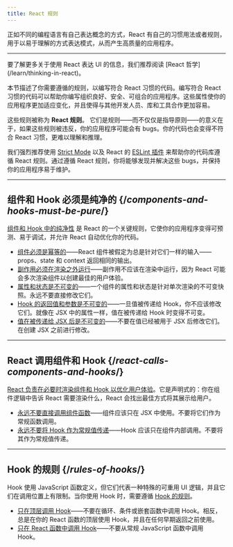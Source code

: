 ```yaml
---
title: React 规则
---
```


<Intro>
正如不同的编程语言有自己表达概念的方式，React 有自己的习惯用法或者规则，用于以易于理解的方式表达模式，从而产生高质量的应用程序。
</Intro>

<InlineToc />

---

<Note>
要了解更多关于使用 React 表达 UI 的信息，我们推荐阅读 [React 哲学](/learn/thinking-in-react)。
</Note>

本节描述了你需要遵循的规则，以编写符合 React 习惯的代码。编写符合 React 习惯的代码可以帮助你编写组织良好、安全、可组合的应用程序。这些属性使你的应用程序更加适应变化，并且使得与其他开发人员、库和工具合作更加容易。

这些规则被称为 **React 规则**。 它们是规则——而不仅仅是指导原则——的意义在于，如果这些规则被违反，你的应用程序可能会有 bugs。你的代码也会变得不符合 React 习惯，更难以理解和推理。

我们强烈推荐使用 [Strict Mode](/reference/react/StrictMode) 以及 React 的 [ESLint 插件](https://www.npmjs.com/package/eslint-plugin-react-hooks) 来帮助你的代码库遵循 React 规则。通过遵循 React 规则，你将能够发现并解决这些 bugs，并保持你的应用程序易于维护。

---

## 组件和 Hook 必须是纯净的 {/*components-and-hooks-must-be-pure*/}

[组件和 Hook 中的纯净性](/reference/rules/components-and-hooks-must-be-pure) 是 React 的一个关键规则，它使你的应用程序变得可预测、易于调试，并允许 React 自动优化你的代码。

* [组件必须是幂等的](/reference/rules/components-and-hooks-must-be-pure#components-and-hooks-must-be-idempotent)——React 组件被假定为总是针对它们一样的输入——props、state 和 context 返回相同的输出。
* [副作用必须在渲染之外运行](/reference/rules/components-and-hooks-must-be-pure#side-effects-must-run-outside-of-render)——副作用不应该在渲染中运行，因为 React 可能会多次渲染组件以创建最佳的用户体验。
* [属性和状态是不可变的](/reference/rules/components-and-hooks-must-be-pure#props-and-state-are-immutable)——一个组件的属性和状态是针对单次渲染的不可变快照。永远不要直接修改它们。
* [Hook 的返回值和参数是不可变的](/reference/rules/components-and-hooks-must-be-pure#return-values-and-arguments-to-hooks-are-immutable)——一旦值被传递给 Hook，你不应该修改它们。就像在 JSX 中的属性一样，值在被传递给 Hook 时变得不可变。
* [值在被传递给 JSX 后是不可变的](/reference/rules/components-and-hooks-must-be-pure#values-are-immutable-after-being-passed-to-jsx)——不要在值已经被用于 JSX 后修改它们。在创建 JSX 之前进行修改。

---

## React 调用组件和 Hook {/*react-calls-components-and-hooks*/}

[React 负责在必要时渲染组件和 Hook 以优化用户体验](/reference/rules/react-calls-components-and-hooks)。它是声明式的：你在组件逻辑中告诉 React 需要渲染什么，React 会找出最佳方式将其展示给用户。

* [永远不要直接调用组件函数](/reference/rules/react-calls-components-and-hooks#never-call-component-functions-directly)——组件应该只在 JSX 中使用。不要将它们作为常规函数调用。
* [永远不要将 Hook 作为常规值传递](/reference/rules/react-calls-components-and-hooks#never-pass-around-hooks-as-regular-values)——Hook 应该只在组件内部调用。不要将其作为常规值传递。

---

## Hook 的规则 {/*rules-of-hooks*/}

Hook 使用 JavaScript 函数定义，但它们代表一种特殊的可重用 UI 逻辑，并且它们在调用位置上有限制。当你使用 Hook 时，需要遵循 [Hook 的规则](/reference/rules/rules-of-hooks)。

* [只在顶层调用 Hook](/reference/rules/rules-of-hooks#only-call-hooks-at-the-top-level)——不要在循环、条件或嵌套函数中调用 Hook。相反，总是在你的 React 函数的顶层使用 Hook，并且在任何早期返回之前使用。
* [只在 React 函数中调用 Hook](/reference/rules/rules-of-hooks#only-call-hooks-from-react-functions)——不要从常规 JavaScript 函数中调用 Hook。

